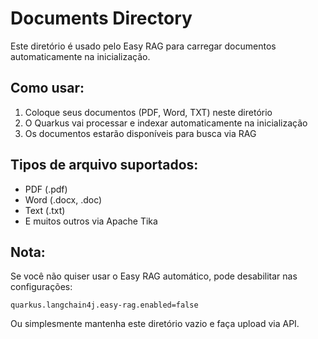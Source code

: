 # Documents Directory

Este diretório é usado pelo Easy RAG para carregar documentos automaticamente na inicialização.

## Como usar:

1. Coloque seus documentos (PDF, Word, TXT) neste diretório
2. O Quarkus vai processar e indexar automaticamente na inicialização
3. Os documentos estarão disponíveis para busca via RAG

## Tipos de arquivo suportados:

- PDF (.pdf)
- Word (.docx, .doc)
- Text (.txt)
- E muitos outros via Apache Tika

## Nota:

Se você não quiser usar o Easy RAG automático, pode desabilitar nas configurações:
```
quarkus.langchain4j.easy-rag.enabled=false
```

Ou simplesmente mantenha este diretório vazio e faça upload via API.

